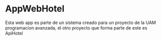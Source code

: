 # AppWebHotel
Esta web app es parte de un sistema creado para un proyecto de la UAM programacion avanzada, el otro proyecto que forma parte de este es ApiHotel
